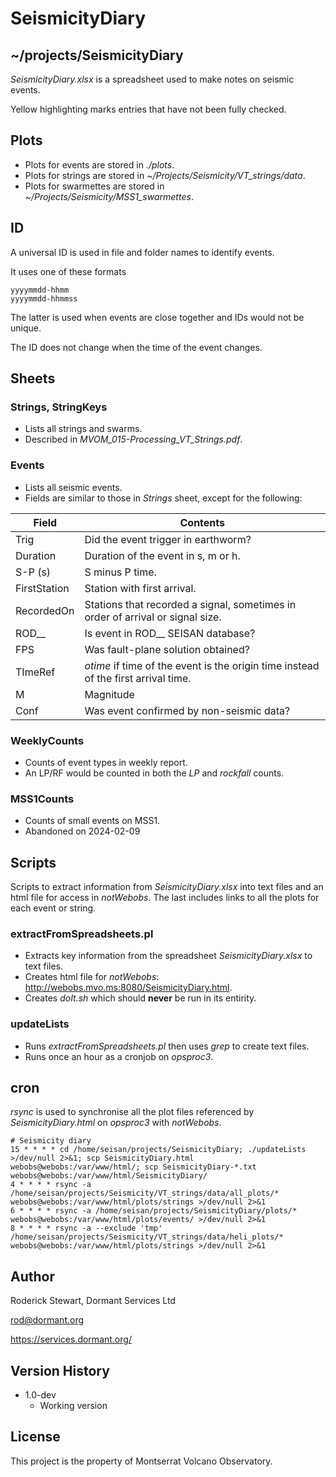 # SeismicityDiary

## ~/projects/SeismicityDiary

*SeismicityDiary.xlsx* is a spreadsheet used to make notes on seismic events.

Yellow highlighting marks entries that have not been fully checked.

## Plots

* Plots for events are stored in *./plots*.
* Plots for strings are stored in *~/Projects/Seismicity/VT_strings/data*.
* Plots for swarmettes are stored in *~/Projects/Seismicity/MSS1_swarmettes*.


## ID

A universal ID is used in file and folder names to identify events.

It uses one of these formats
```
yyyymmdd-hhmm
yyyymmdd-hhmmss
```
The latter is used when events are close together and IDs would not be unique.

The ID does not change when the time of the event changes.


## Sheets

### Strings, StringKeys

* Lists all strings and swarms.
* Described in *MVOM_015-Processing_VT_Strings.pdf*.

### Events

* Lists all seismic events.
* Fields are similar to those in *Strings* sheet, except for the following:

| Field | Contents |
| ----- | ------------------------- |
| Trig | Did the event trigger in earthworm? |
| Duration | Duration of the event in s, m or h. |
| S-P (s) | S minus P time. |
| FirstStation | Station with first arrival. |
| RecordedOn | Stations that recorded a signal, sometimes in order of arrival or signal size. |
| ROD__ | Is event in ROD__ SEISAN database? |
| FPS | Was fault-plane solution obtained? |
| TImeRef | *otime* if time of the event is the origin time instead of the first arrival time. |
| M | Magnitude |
| Conf | Was event confirmed by non-seismic data? |

### WeeklyCounts

* Counts of event types in weekly report.
* An LP/RF would be counted in both the *LP* and *rockfall* counts.

### MSS1Counts

* Counts of small events on MSS1.
* Abandoned on 2024-02-09

## Scripts

Scripts to extract information from *SeismicityDiary.xlsx* into text files and an html file for access in *notWebobs*. The last includes links to all the plots for each event or string.

### extractFromSpreadsheets.pl

* Extracts key information from the spreadsheet *SeismicityDiary.xlsx* to text files.
* Creates html file for *notWebobs*: http://webobs.mvo.ms:8080/SeismicityDiary.html.
* Creates *doIt.sh* which should **never** be run in its entirity.

### updateLists

* Runs *extractFromSpreadsheets.pl* then uses *grep* to create text files.
* Runs once an hour as a cronjob on *opsproc3*.

## cron

*rsync* is used to synchronise all the plot files referenced by *SeismicityDiary.html* on *opsproc3* with *notWebobs*.
```
# Seismicity diary
15 * * * * cd /home/seisan/projects/SeismicityDiary; ./updateLists >/dev/null 2>&1; scp SeismicityDiary.html webobs@webobs:/var/www/html/; scp SeismicityDiary-*.txt webobs@webobs:/var/www/html/SeismicityDiary/
4 * * * * rsync -a /home/seisan/projects/Seismicity/VT_strings/data/all_plots/* webobs@webobs:/var/www/html/plots/strings >/dev/null 2>&1
6 * * * * rsync -a /home/seisan/projects/SeismicityDiary/plots/* webobs@webobs:/var/www/html/plots/events/ >/dev/null 2>&1
8 * * * * rsync -a --exclude 'tmp' /home/seisan/projects/Seismicity/VT_strings/data/heli_plots/* webobs@webobs:/var/www/html/plots/strings >/dev/null 2>&1
```

## Author

Roderick Stewart, Dormant Services Ltd

rod@dormant.org

https://services.dormant.org/

## Version History

* 1.0-dev
    * Working version

## License

This project is the property of Montserrat Volcano Observatory.
